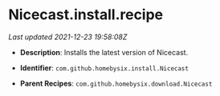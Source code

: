 # Nicecast.install.recipe

_Last updated 2021-12-23 19:58:08Z_

- **Description**: Installs the latest version of Nicecast.

- **Identifier**: `com.github.homebysix.install.Nicecast`

- **Parent Recipes**: `com.github.homebysix.download.Nicecast`